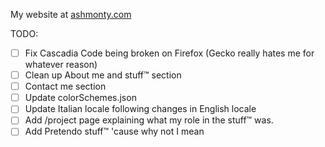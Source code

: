 My website at [ashmonty.com](https://ashmonty.com)

TODO:
- [ ] Fix Cascadia Code being broken on Firefox (Gecko really hates me for whatever reason)
- [ ] Clean up About me and stuff™ section
- [ ] Contact me section
- [ ] Update colorSchemes.json
- [ ] Update Italian locale following changes in English locale
- [ ] Add /project page explaining what my role in the stuff™ was.
- [ ] Add Pretendo stuff™ 'cause why not I mean